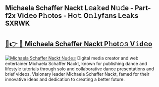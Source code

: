 ## Michaela Schaffer Nackt L𝚎a𝚔ed N𝚞𝚍e - Part-f2x Vi𝚍𝚎o P𝚑𝚘tos - H𝚘𝚝 O𝚗𝚕yf𝚊ns L𝚎a𝚔s SXRWK

# <h2><a href="http://kfa3wjk.oniu.top/?m=Michaela+Schaffer+Nackt">🔗👉 🔴 Michaela Schaffer Nackt P𝚑ot𝚘𝚜 V𝚒d𝚎o</a></h2>

[![Michaela Schaffer Nackt Nu𝚍e𝚜](https://i.imgur.com/0qMVB7G.gif)](http://kfa3wjk.oniu.top/?m=Michaela+Schaffer+Nackt)
Digital media creator and web entertainer Michaela Schaffer Nackt, known for publishing dance and lifestyle tutorials through solo and collaborative dance presentations and brief videos. Visionary leader Michaela Schaffer Nackt, famed for their innovative ideas and dedication to creating a better future.  
